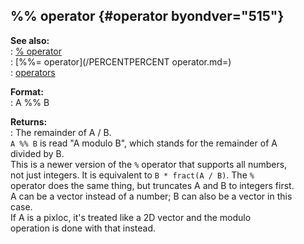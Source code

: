 ## %% operator {#operator byondver="515"}    
**See also:**    
:   [% operator](/operator/%)    
:   [%%= operator](/PERCENTPERCENT operator.md=)    
:   [operators](/operator)    
<!-- -->    
**Format:**    
:   A %% B    
<!-- -->    
**Returns:**    
:   The remainder of A / B.    
`A %% B` is read \"A modulo B\", which stands for the remainder of A    
divided by B.    
This is a newer version of the `%` operator that supports all numbers,    
not just integers. It is equivalent to `B * fract(A / B)`. The `%`    
operator does the same thing, but truncates A and B to integers first.    
A can be a vector instead of a number; B can also be a vector in this    
case.    
If A is a pixloc, it\'s treated like a 2D vector and the modulo    
operation is done with that instead.  
